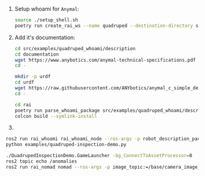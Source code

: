 1. Setup whoami for `Anymal`:

   ```bash
   source ./setup_shell.sh
   poetry run create_rai_ws --name quadruped --destination-directory src/examples
   ```

2. Add it's documentation:

   ```bash
   cd src/examples/quadruped_whoami/description
   cd documentation
   wget https://www.anybotics.com/anymal-technical-specifications.pdf
   cd -
   ```

   ```bash
   mkdir -p urdf
   cd urdf
   wget https://raw.githubusercontent.com/ANYbotics/anymal_c_simple_description/refs/heads/master/urdf/anymal.urdf
   cd -
   ```

   ```bash
   cd rai
   poetry run parse_whoami_package src/examples/quadruped_whoami/description
   colcon build --symlink-install
   ```

3.

```bash
ros2 run rai_whoami rai_whoami_node --ros-args -p robot_description_package:="quadruped_whoami"
python examples/quadruped-inspection-demo.py

./QuadrupedInspectionDemo.GameLauncher -bg_ConnectToAssetProcessor=0
ros2 topic echo /anomalies
ros2 run rai_nomad nomad --ros-args -p image_topic:=/base/camera_image_color

```
